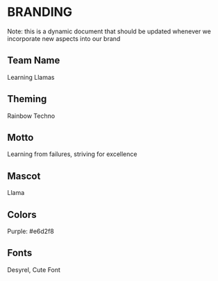 # BRANDING
Note: this is a dynamic document that should be updated whenever we incorporate new aspects into our brand

## Team Name
Learning Llamas
## Theming
Rainbow Techno
## Motto
 Learning from failures, striving for excellence
## Mascot
Llama
## Colors
Purple: #e6d2f8
## Fonts
Desyrel, Cute Font